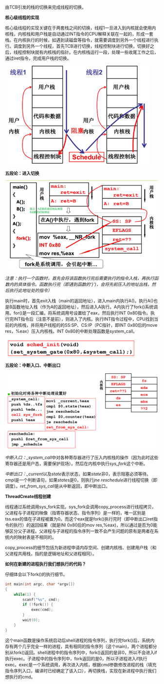 由TCB引发的栈的切换来完成线程的切换。



**核心级线程的实现**

核心级线程的实现关键在于两套栈之间的切换，线程1一旦进入到内核就会使用内核栈，内核栈和用户栈是自动通过INT指令的CPU解释关联在一起的，形成一套栈。在内核执行的时候，如遇到读磁盘等指令，就需要调度到另外一个线程进行执行。调度到另外一个线程，首先TCB进行切换，线程控制块进行切换，切换好之后，线程控制块就有内核栈的指针。在内核栈运行一段，处理一些收尾工作之后，通过iret指令，完成用户栈的切换。

<img src="./images/内核级线程的实现.png" style="zoom:67%;" />



**五段论：进入切换**

<img src="./images/进入内核从中断开始.png" style="zoom:67%;" />

*注意：执行一个函数时，首先会将该函数执行完后需要执行的指令入栈，再执行函数内的具体指令。函数执行完（即遇到函数的‘}’)，会将先前压入的地址出栈，然后执行此地址处的指令）*

执行main时，首先exit入栈（main的返回地址），进入main内执行A()。执行A()也是B函数地址入栈（作为A的返回地址），然后进入A执行。A内执行了fork()系统调用。for()是一段汇编，将系统调用号设置给了eax，然后执行INT 0x80指令。执行完INT指令后（注意不是前），则进入了内核。执行INT指令过程中，CPU找到当前的内核栈，并将用户线程的的SS:SP、CS:IP（PC指针，即INT 0x80后的move res，%eax）压入内核栈。INT 0x80的中断处理函数是system_call。

<img src="./images/INT中断.png" style="zoom:80%;" />

**五段论：中断入口、中断出口**

<img src="./images/中断入口和中断出口1.png" style="zoom:67%;" />

*中断入口：_system_call*中对各种寄存器进行了压入内核栈的操作（因为此时这些寄存器还是用户态，需要保护现场）。然后在内核中执行*sys_fork*这个中断。

*中断出口：_current*以及*state*表示状态，如果*state*非0，表示阻塞必须等待。cmpl是一个判断语句，如果*state*s是0，则执行*jne reschedule*进行线程切换（即调度）。*ret_from_sys_call*是从中断返回，即中断出口。



**ThreadCreate线程创建**

线程通过系统调用sys_fork实现。sys_fork会调用copy_process进行线程拷贝，父进程与子进程的映像（指寄存器状态、指令序列）是一样的，唯一区别是tss.eax的值在子进程被置为0。而这个eax就是fork()执行完时（即中断出口iret指令的执行）的返回结果（就是INI 0x80后的mov res,%eax)，所以通过是否为0能够区分父子进程。父进程与子进程的指令序列一致不会产生问题的原有是两者在系统内的映射表是不相同的。

copy_process的细节包括为新进程申请内存空间、创建内核栈、创建用户栈（和父进程共用栈，指的是逻辑地址和父进程相同）。



**如何在新建的进程执行我们想执行的代码？**

仔细体会以下fork()的执行细节。

```c++
int main(int argc, char *argv[])
{
    while(1) {
        scanf("%s", cmd);
        if (!fork()) {
            exec(cmd);
        }
        wait(0);
    }
}
```

这个main函数是操作系统启动后shell进程的指令序列，执行完fork()后，系统内存有两个几乎完全一样的进程，具有相同的指令序列（这个main)，两个进程都分别从fork()返回。shell进程中的指令序列中，fork()返回的是非0，所以不会进入if执行exec。子进程中的指令序列中，fork返回的是0，所以子进程进入if执行exec。exec是一个系统调用，再次进入内核，根据cmd参数修改进程的栈（填充指令序列入口，编译时已经确定了该入口），再切换栈，实现在新进程中执行我们想执行的cmd。



